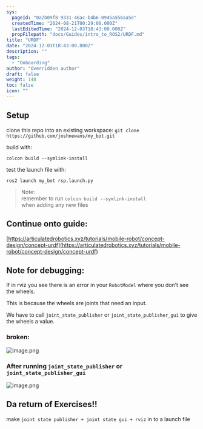 ```yaml
---
sys:
  pageId: "0a2b09f8-9331-46ac-b4b6-0945a556aa5e"
  createdTime: "2024-08-21T00:29:00.000Z"
  lastEditedTime: "2024-12-03T18:43:00.000Z"
  propFilepath: "docs/Guides/intro_to_ROS2/URDF.md"
title: "URDF"
date: "2024-12-03T18:43:00.000Z"
description: ""
tags:
  - "Onboarding"
author: "Overridden author"
draft: false
weight: 148
toc: false
icon: ""
---
```


## Setup

clone this repo into an existing workspace:
`git clone https://github.com/joshnewans/my_bot.git`

build with:

`colcon build --symlink-install`

test the launch file with:

`ros2 launch my_bot rsp.launch.py`

> Note:  
> remember to run `colcon build --symlink-install`  
> when adding any new files

## Continue onto guide:

[https://articulatedrobotics.xyz/tutorials/mobile-robot/concept-design/concept-urdf](https://articulatedrobotics.xyz/tutorials/mobile-robot/concept-design/concept-urdf)

## Note for debugging:

If in rviz you see there is an error in your `RobotModel` where you don’t see the wheels.

This is because the wheels are joints that need an input. 

We have to call `joint_state_publisher` or `joint_state_publisher_gui` to give the wheels a value.

### broken:

![image.png](https://prod-files-secure.s3.us-west-2.amazonaws.com/d518164a-d88e-44d1-a4ee-3adb3bd8bce0/96a1d089-1f17-4dbf-8563-f2aef56a4d37/image.png?X-Amz-Algorithm=AWS4-HMAC-SHA256&X-Amz-Content-Sha256=UNSIGNED-PAYLOAD&X-Amz-Credential=ASIAZI2LB4665LA3V4HQ%2F20250309%2Fus-west-2%2Fs3%2Faws4_request&X-Amz-Date=20250309T110140Z&X-Amz-Expires=3600&X-Amz-Security-Token=IQoJb3JpZ2luX2VjECcaCXVzLXdlc3QtMiJGMEQCIBmVWdL%2F3RdW01jnmm1TlybrQud6REFC4rrX2fJCrfsaAiBOuJB6s63a8eqiqNIJ96FZGlyRQBnJJSNCMqLts4HA1Cr%2FAwhwEAAaDDYzNzQyMzE4MzgwNSIMYDot%2FrLE4LYDi9nxKtwDwnAKRgk64VbmRIKq1WLZD1XkBQQs7IUEntBFj5Meu375x2DlkAbSqwcWjOddVze4te3s4plmCM8ARyMMf3FKDW26LWl%2Bp0TOYU1Buce%2FI8OtAb7JncpyuVhnQkZ8%2Fbcl3g%2B3JaNMAyyI0F5V6e7jOhTnyhaNFIFkjLlO3cP8EIlq89J45yc6FliqtVzuNKH6hYoXSqfhPx4IeOeGFzT9f2byc9ksgfrJjOFSm53Uq63yi7Nzj%2BP2a30rhOc7DGPW3UMQAkJicWBW%2B1DeCVzYpZYaLV78tzH6jqrRwnjQTUuTK7btXTgP9Zn1zkGVupp5lSIQRAgBGCdmCYWXinJv3tKBrbslD5SF5FfTH7fd6ilV4p4oOg%2BG8qdjYE6H%2Bw2KMHEs5qghDnfzj8nEgTABBLQ0YlZ%2BtOx8KW2L8HY6r6AbQsM4eJDfkiX9GZf1aRCumm835zTqsgCH6Po73dxw0td%2FYUaJGKR%2BaAUtQZE1YsGEuh5Js0lKaKJ3notJ1PdTt6jBRrBPmjIcyZl45VWSKRrGMHSGEbgnJb%2BOjgV%2F8Y4ALw14QA7fWiCceSzfBaTJ6ZYs0zeb6Iw83QH5iTWIxE8QzI5aQb6W7kF5pgCyuKreODviARqS6E0NRVUw7eu0vgY6pgHq16hPruZrrhrvC32GXcnJiELtKDeTb2hIraymNvOpCycNNNfq71J2DUFKSPniQQ4Q%2FlHEyNKAFf3KInMNUuTyY1t6At0pwcz5WRaD8jBA3ioVPyne4aCNfzfZvZqLjxAlBm%2BIOisOTKPVTWqOkIfSV8oTKsHgQtdlVHyTj0QTXnRp62JuRjD2c9iw1XCDiRSx3wg7NK%2F2UUMwysfzFp2pgnqC2SjK&X-Amz-Signature=5f797f0b59f6db20132072a48fb492e8e33aa6e8bb939c25a0451d20c495c83a&X-Amz-SignedHeaders=host&x-id=GetObject)

### After running `joint_state_publisher` or `joint_state_publisher_gui`

![image.png](https://prod-files-secure.s3.us-west-2.amazonaws.com/d518164a-d88e-44d1-a4ee-3adb3bd8bce0/130c99c7-1b0b-4031-9953-844fc3950ff4/image.png?X-Amz-Algorithm=AWS4-HMAC-SHA256&X-Amz-Content-Sha256=UNSIGNED-PAYLOAD&X-Amz-Credential=ASIAZI2LB4665LA3V4HQ%2F20250309%2Fus-west-2%2Fs3%2Faws4_request&X-Amz-Date=20250309T110140Z&X-Amz-Expires=3600&X-Amz-Security-Token=IQoJb3JpZ2luX2VjECcaCXVzLXdlc3QtMiJGMEQCIBmVWdL%2F3RdW01jnmm1TlybrQud6REFC4rrX2fJCrfsaAiBOuJB6s63a8eqiqNIJ96FZGlyRQBnJJSNCMqLts4HA1Cr%2FAwhwEAAaDDYzNzQyMzE4MzgwNSIMYDot%2FrLE4LYDi9nxKtwDwnAKRgk64VbmRIKq1WLZD1XkBQQs7IUEntBFj5Meu375x2DlkAbSqwcWjOddVze4te3s4plmCM8ARyMMf3FKDW26LWl%2Bp0TOYU1Buce%2FI8OtAb7JncpyuVhnQkZ8%2Fbcl3g%2B3JaNMAyyI0F5V6e7jOhTnyhaNFIFkjLlO3cP8EIlq89J45yc6FliqtVzuNKH6hYoXSqfhPx4IeOeGFzT9f2byc9ksgfrJjOFSm53Uq63yi7Nzj%2BP2a30rhOc7DGPW3UMQAkJicWBW%2B1DeCVzYpZYaLV78tzH6jqrRwnjQTUuTK7btXTgP9Zn1zkGVupp5lSIQRAgBGCdmCYWXinJv3tKBrbslD5SF5FfTH7fd6ilV4p4oOg%2BG8qdjYE6H%2Bw2KMHEs5qghDnfzj8nEgTABBLQ0YlZ%2BtOx8KW2L8HY6r6AbQsM4eJDfkiX9GZf1aRCumm835zTqsgCH6Po73dxw0td%2FYUaJGKR%2BaAUtQZE1YsGEuh5Js0lKaKJ3notJ1PdTt6jBRrBPmjIcyZl45VWSKRrGMHSGEbgnJb%2BOjgV%2F8Y4ALw14QA7fWiCceSzfBaTJ6ZYs0zeb6Iw83QH5iTWIxE8QzI5aQb6W7kF5pgCyuKreODviARqS6E0NRVUw7eu0vgY6pgHq16hPruZrrhrvC32GXcnJiELtKDeTb2hIraymNvOpCycNNNfq71J2DUFKSPniQQ4Q%2FlHEyNKAFf3KInMNUuTyY1t6At0pwcz5WRaD8jBA3ioVPyne4aCNfzfZvZqLjxAlBm%2BIOisOTKPVTWqOkIfSV8oTKsHgQtdlVHyTj0QTXnRp62JuRjD2c9iw1XCDiRSx3wg7NK%2F2UUMwysfzFp2pgnqC2SjK&X-Amz-Signature=93c3761587bc5c4c80c13ccec29e6d073389dea5e6bf56879f8b67fb078b9f13&X-Amz-SignedHeaders=host&x-id=GetObject)

## Da return of Exercises!!

make `joint state publisher + joint state gui + rviz` in to a launch file
